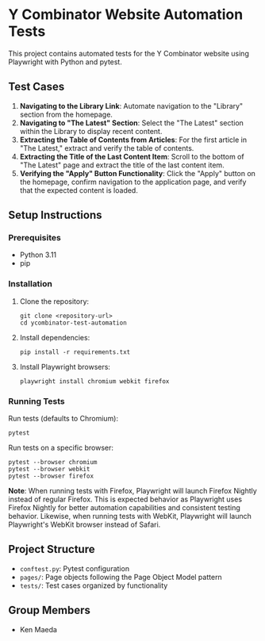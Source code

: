 # Y Combinator Website Automation Tests

This project contains automated tests for the Y Combinator website using Playwright with Python and pytest.

## Test Cases

1. **Navigating to the Library Link**: Automate navigation to the "Library" section from the homepage.
2. **Navigating to "The Latest" Section**: Select the "The Latest" section within the Library to display recent content.
3. **Extracting the Table of Contents from Articles**: For the first article in "The Latest," extract and verify the table of contents.
4. **Extracting the Title of the Last Content Item**: Scroll to the bottom of "The Latest" page and extract the title of the last content item.
5. **Verifying the "Apply" Button Functionality**: Click the "Apply" button on the homepage, confirm navigation to the application page, and verify that the expected content is loaded.

## Setup Instructions

### Prerequisites

- Python 3.11
- pip

### Installation

1. Clone the repository:
   ```
   git clone <repository-url>
   cd ycombinator-test-automation
   ```

2. Install dependencies:
   ```
   pip install -r requirements.txt
   ```

3. Install Playwright browsers:
   ```
   playwright install chromium webkit firefox
   ```

### Running Tests

Run tests (defaults to Chromium):
```
pytest
```

Run tests on a specific browser:
```
pytest --browser chromium
pytest --browser webkit
pytest --browser firefox
```

**Note**: When running tests with Firefox, Playwright will launch Firefox Nightly instead of regular Firefox. This is expected behavior as Playwright uses Firefox Nightly for better automation capabilities and consistent testing behavior. Likewise, when running tests with WebKit, Playwright will launch Playwright's WebKit browser instead of Safari.

## Project Structure

- `conftest.py`: Pytest configuration
- `pages/`: Page objects following the Page Object Model pattern
- `tests/`: Test cases organized by functionality

## Group Members

- Ken Maeda
